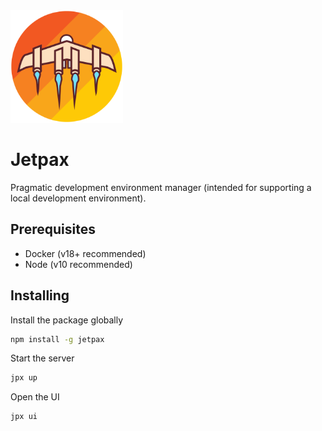 <img src="ui/public/jetpax-app-icon.png" alt="Jetpax App icon" width="180" />

# Jetpax

Pragmatic development environment manager (intended for supporting a local development environment).


## Prerequisites

* Docker (v18+ recommended)
* Node (v10 recommended)

## Installing

Install the package globally

```bash
npm install -g jetpax
```

Start the server

```bash
jpx up
```

Open the UI

```bash
jpx ui
```
